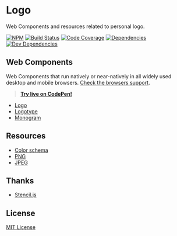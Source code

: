 # Logo

Web Components and resources related to personal logo.

[![NPM][npm-badge]][npm]
[![Build Status][ci-badge]][ci]
[![Code Coverage][coverage-badge]][coverage]
[![Dependencies][deps-badge]][deps]
[![Dev Dependencies][devdeps-badge]][devdeps]

## Web Components

Web Components that run natively or near-natively in all widely used desktop and mobile browsers. [Check the browsers support](./docs/browsers-support.md).

> **[Try live on CodePen!](https://codepen.io/giotramu/full/xxGBBVm)**

- [Logo](./docs/logo.md)
- [Logotype](./docs/logotype.md)
- [Monogram](./docs/monogram.md)

## Resources

- [Color schema](./docs/color-schema.md)
- [PNG](./resources/png)
- [JPEG](./resources/jpeg)

## Thanks

- [Stencil.js][stenciljs]

## License

[MIT License](./LICENSE)

<!---
  L I N K S
-->

[npm]: https://www.npmjs.com/package/@giotramu/logo
[npm-badge]: https://badgen.net/npm/v/@giotramu/logo?icon=npm&label=npm%20package
[ci]: https://github.com/giotramu/logo/actions
[ci-badge]: https://github.com/giotramu/logo/workflows/test%20and%20build/badge.svg?branch=master
[coverage]: https://coveralls.io/github/giotramu/logo
[coverage-badge]: https://badgen.net/coveralls/c/github/giotramu/logo/master
[deps]: https://david-dm.org/giotramu/logo
[deps-badge]: https://badgen.net/david/dep/giotramu/logo
[devdeps]: https://david-dm.org/giotramu/logo?type=dev
[devdeps-badge]: https://badgen.net/david/dev/giotramu/logo
[stenciljs]: https://stenciljs.com/
